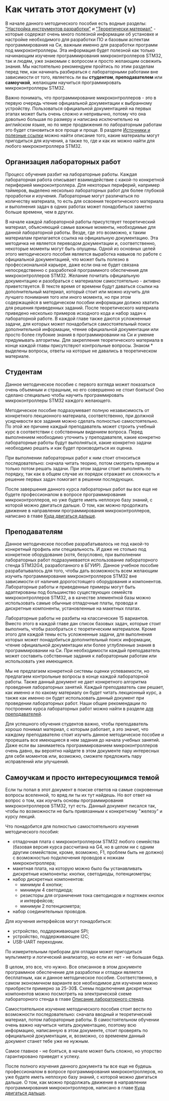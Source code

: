 # Как читать этот документ (v)

В начале данного методического пособия есть водные разделы: ["Настройка инструментов разработки"](https://trimple.github.io/stm32-stand-manual/dev-tools.html) и ["Теоретически материал"](https://trimple.github.io/stm32-stand-manual/theory.html) - которые содержат очень много полезной информации об установке и настройке необходимого для разработки ПО и базовым аспектам программирования на Си, важным именно для разработки программ под микроконтроллеры. Эта информация будет полезной как только начинающим изучение программирования микроконтроллеров STM32, так и людям, уже знакомым с вопросом и просто желающим освежить знания. Мы настоятельно рекомендуем пройтись по этим разделам перед тем, как начинать разбираться с лабораторными работами вне зависимости от того, являетесь ли вы **студентом**, **преподавателем** или **самоучкой**, желающим научиться программировать микроконтроллеры STM32.

Важно понимать, что программирование микроконтроллеров - это в первую очередь чтение официальной документации к выбранному устройству. Пользоваться официальной документацией на первых этапах может быть очень сложно и непривычно, потому что она довольно большая по размеру и написана исключительно на английском языке, но по мере продвижения по лабораторным работам это будет становиться все проще и проще. В разделе [Источники и полезные ссылки](https://trimple.github.io/stm32-stand-manual/introduction/links.html) можно найти описание того, какие материалы могут пригодиться для изучения, а также то, где и как их можно найти для любого микроконтроллера STM32.

## Организация лабораторных работ

Процесс обучения разбит на лабораторные работы. Каждая лабораторная работа описывает взаимодействие с какой-то конкретной периферией микроконтроллера. Для некоторых периферий, например таймеров, выделено несколько лабораторных работ для более глубокой проработки и изучения. Лабораторные могут различаться по количеству материала, то есть для освоения теоретического материала и выполнения задач в одних работах может понадобиться заметно больше времени, чем в других.

В начале каждой лабораторной работы присутствует теоретический материал, объясняющий самые важные моменты, необходимые для данной лабораторной работы. Везде, где это возможно, к таким материалам прилагается ссылка на официальную документацию. Эта методичка не является переводом документации и, соответственно, некоторые моменты могут быть опущены. Одной из основных целей этого методического пособия является выработка навыков по работе с официальной документацией, что может быть полезно в профессиональной карьере, даже если она не будет связана непосредственно с разработкой программного обеспечения для микроконтроллеров STM32. Желание почитать официальную документацию и разобраться с материалом самостоятельно - активно приветствуется. В тексте время от времени будут даваться ссылки на дополнительный материал, который стоит или можно изучить для лучшего понимания того или иного момента, но при этом содержащейся в методическом пособии информации должно хватить для решения приведенных заданий. После теоретического материала приведено несколько примеров исходного кода и набор задач к лабораторной работе. В каждой главе также даются усложненные задачи, для которых может понадобиться самостоятельный поиск дополнительной информации, чтение официальной документации или просто более глубокие знания в программировании на Си и умение придумывать алгоритмы. Для закрепления теоретического материала в конце каждой главы присутствуют контрольные вопросы. Знаком * выделены вопросы, ответы на которые не давались в теоретическом материале.

## Студентам
Данное методическое пособие с первого взгляда может показаться очень объемным и страшным, но его совершенно не стоит бояться! Оно сделано специально чтобы научить программировать микроконтроллеры STM32 каждого желающего. 

Методическое пособие подразумевает полную независимость от конкретного лекционного материала, соответственно, при должной усидчивости все задания можно сделать полностью самостоятельно. По этой же причине каждый преподаватель может строить учебный курс в соответствии с собственным видением вопроса. Перед выполнением необходимо уточнить у преподавателя, какие конкретно лабораторные работы будут выполняться, какие конкретно задачи необходимо решать и как будет производиться их оценка.

При выполнении лабораторных работ к ним стоит относиться последовательно: сначала читать теорию, потом смотреть примеры и только потом решать задачи. При этом задачи стоит выполнять по порядку, так как в общем случае их порядок отражает их сложность и решение первых задач помогает в решении последующих.

После завершения данного курса лабораторных работ вы все еще не будете профессионалом в вопросе программирования микроконтроллеров, но уже будете иметь неплохую базу знаний, с которой можно двигаться дальше. О том, как можно продолжать движение в направлении программирования микроконтроллеров, написано в главе [Куда двигаться дальше]( ).

## Преподавателям
Данное методическое пособие разрабатывалось не под какой-то конкретный профиль или специальность. И даже не столько под конкретное оборудование (хотя, безусловно, при выполнении лабораторных работ подразумевается использование лабораторного стенда STM32G4, разработанного в БГУИР). Данное учебное пособие разрабатывалось для того, чтобы дать возможность всем желающим изучить программирование микроконтроллеров STM32 вне зависимости от наличия дорогостоящего оборудования и компонентов. Лабораторные работы и приведенные примеры могут быть адаптированы под большинство существующих семейств микроконтроллеров STM32, а в качестве элементной базы можно использовать самые обычные отладочные платы, провода и дискретные компоненты, установленные на макетных платах.

Лабораторные работы не разбиты на классические 15 вариантов. Вместо этого в каждой главе дан список базовых задач, которые стоит выполнить, чтобы разобраться с теоретическим материалом. Кроме этого для каждой темы есть усложненные задачи, для выполнения которых может понадобиться дополнительный поиск информации, чтение официальной документации или более углубленные знания в программировании на Си. При необходимости каждый преподаватель может составить собственные задания к лабораторным работам или использовать уже имеющиеся. 

Мы не предлагаем конкретной системы оценки успеваемости, но предлагаем контрольные вопросы в конце каждой лабораторной работы. Также данный документ не дает конкретного алгоритма проведения лабораторных занятий.  Каждый преподаватель сам решает, как именно и по какому материалу он будет читать лекционный курс, а также как именно он будет использовать данный документ при проведении лабораторных работ. Наши общие рекомендации по построению курса лабораторных работ можно найти в разделе [для преподавателей]( ).

Для успешного обучения студентов важно, чтобы преподаватель хорошо понимал материал, с которым работает, а это значит, что каждому преподавателю стоит изучить данное методическое пособие и прорешать все имеющиеся в нем задания до начала учебных занятий. Даже если вы занимаетесь программированием микроконтроллеров очень давно, вы вероятно найдете в этом документе пару интересных для себя моментов или, возможно, сможете предложить пару исправлений или улучшений.

## Самоучкам и просто интересующимся темой

Если ты попал в этот документ в поиске ответов на самые сокровенные вопросы вселенной, то вряд ли ты их тут найдешь. Но вот ответ на вопрос о том, как изучить основы программирования микроконтроллеров STM32, тут есть. Данный документ писался так, чтобы по возможности не быть привязанным к конкретному "железу" и курсу лекций.

Что понадобится для полностью самостоятельного изучения методического пособия:
- отладочная плата с микроконтроллером STM32 любого семейства (базовая версия курса рассчитана на G4, но в целом ни с одним другим семейством, кроме, возможно, F1, проблем быть не должно) с возможностью подключения проводов к ножкам микроконтроллера;
- макетная плата, на которую можно было бы устанавливать дискретные компоненты: кнопки, светодиоды, потенциометры;
- набор дискретных компонентов:
  - минимум 4 кнопки;
  - минимум 4 светодиода;
  - резисторы для ограничения тока светодиодов и подтяжек кнопок и интерфейсов;
  - минимум 2 потенциометра;
- набор соединительных проводов.

Для изучения интерфейсов могут понадобиться:
- устройство, поддерживающее SPI;
- устройство, поддерживающее I2C;
- USB-UART переходник.

По измерительным приборам для отладки может пригодиться мультиметр и логический анализатор, но если их нет - не большая беда.

В целом, это все, что нужно. Все описанное в этом документе программное обеспечение для разработки и отладки является бесплатным, как и данное методическое пособие. Соответственно, в самом экономичном варианте все необходимое для изучения можно приобрести примерно за 25-30$. Схемы подключения дискретных компонентов можно посмотреть на электрической схеме лабораторного стенда в главе [Описание лабораторного стенда]( ).

Самостоятельное изучение методического пособия стоит вести по возможности последовательно: сначала вводный и теоретический материал, потом лабораторные работы. В самостоятельном обучении очень важно научиться читать документацию, поэтому всю информацию, написанную в этом документе, стоит проверять по официальной документации, и, возможно, со временем данный документ станет тебе уже не нужным.

Самое главное - не бояться, в начале может быть сложно, но упорство гарантировано приведет к успеху. 

После полного изучения данного документа ты все еще не будешь профессионалом в вопросе программирования микроконтроллеров, но уже будете иметь неплохую базу знаний, с которой можно двигаться дальше. О том, как можно продолжать движение в направлении программирования микроконтроллеров, написано в главе [Куда двигаться дальше]( ).